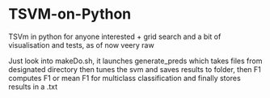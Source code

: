 TSVM-on-Python
==============

TSVm in python for anyone interested + grid search and a bit of visualisation and tests, as of now veery raw


Just look into makeDo.sh, it launches generate_preds which takes files from designated directory 
then tunes the svm and saves results to folder, then F1 computes F1 or mean F1 for multiclass classification 
and finally stores results in a .txt
